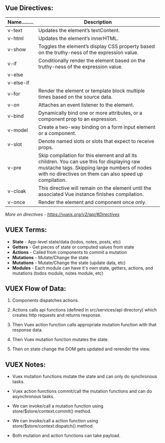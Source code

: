 ## Vue Directives:

| Name......... | Description                        |
|---------------|------------------------------------|
| v-text	      | Updates the element’s textContent. |
| v-html	      | Updates the element’s innerHTML.   |
| v-show	      | Toggles the element’s display CSS property based on the truthy-ness of the expression value. |
| v-if	        | Conditionally render the element based on the truthy-ness of the expression value. |
| v-else	      | |
| v-else-if	    | |
| v-for	        | Render the element or template block multiple times based on the source data. |
| v-on	        | Attaches an event listener to the element. |
| v-bind	      | Dynamically bind one or more attributes, or a component prop to an expression. |
| v-model	      | Create a two-way binding on a form input element or a component. |
| v-slot	      | Denote named slots or slots that expect to receive props. |
| v-pre	        | Skip compilation for this element and all its children. You can use this for displaying raw mustache tags. Skipping large numbers of nodes with no directives on them can also speed up compilation. |
| v-cloak	      | This directive will remain on the element until the associated Vue instance finishes compilation. |
| v-once	      | Render the element and component once only. |

_More on directives - https://vuejs.org/v2/api/#Directives_

## VUEX Terms:

- **State** - App-level state/data (todos, notes, posts, etc)
- **Getters** - Get pieces of state or computed values from state
- **Actions** - Called from components to commit a mutation
- **Mutations** - Mutate/Change the state
- **Mutations** - Mutate/Change the state (update data, etc)
- **Modules** - Each module can have it's own state, getters, actions, and mutations (todos module, notes module, etc)

## VUEX Flow of Data:

1. Components dispatches actions.

2. Actions calls api functions (defined in src/services/api directory) which creates http requests and returns response.

3. Then Vuex action function calls appropriate mutation function with that response data. 

4. Then Vuex mutation function mutates the state.

5. Then on state change the DOM gets updated and rerender the view.

## VUEX Notes:

- Vuex mutation functions mutate the state and can only do synchronous tasks.

- Vuex action functions commit/call the mutation functions and can do asynchronous tasks.

- We can invoke/call a mutation function using store/$store/context.commit() method.

- We can invoke/call a action function using store/$store/context.dispatch() method.

- Both mutation and action functions can take payload.